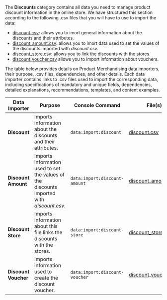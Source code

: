 The **Discounts** category contains all data you need to manage product discount information in the online store.
We have structured this section according to the following .csv files that you will have to use to import the data:

* [discount.csv](https://documentation.spryker.com/docs/file-details-discountcsv): allows you to imort general information about the discounts and their attributes.
* [discount_amount.csv](https://documentation.spryker.com/docs/file-details-discount-amountcsv):  allows you to imort data used to set the values of the discounts imported with *discount.csv*.
* [discount_store.csv](https://documentation.spryker.com/docs/file-details-discount-storecsv): allows you to link the discounts with the stores.
* [discount_voucher.csv](https://documentation.spryker.com/docs/file-details-discount-vouchercsv) allows you to import information about vouchers.

The table below provides details on Product Merchandising data importers, their purpose, .csv files, dependencies, and other details. Each data importer contains links to .csv files used to import the corresponding data, including specifications of mandatory and unique fields, dependencies, detailed explanations, recommendations, templates, and content examples.

| Data Importer | Purpose | Console Command| File(s) | Dependencies |
| --- | --- | --- | --- |--- |
| **Discount**   |Imports information about the discounts and their attributes. |`data:import:discount`| [discount.csv](https://documentation.spryker.com/docs/file-details-discountcsv) | None|
| **Discount Amount**  | Imports information used to set the values of the discounts imported with *discount.csv*. |`data:import:discount-amount`| [discount_amount.csv](https://documentation.spryker.com/docs/file-details-discount-amountcsv) |<ul><li>discount.csv</li><li>discount_store.csv</li></ul> |
| **Discount Store**   |Imports information about this file links the discounts with the stores. |`data:import:discount-store`| [discount_store.csv](https://documentation.spryker.com/docs/file-details-discount-storecsv) | <ul><li>[discount.csv](https://documentation.spryker.com/docs/file-details-discountcsv)</li><li>**stores.php** configuration file of demo shop PHP project.</li> |
| **Discount Voucher**   | Imports information used to create the discount voucher.|`data:import:discount-voucher`| [discount_voucher.csv](https://documentation.spryker.com/docs/file-details-discount-vouchercsv) | [discount.csv](https://documentation.spryker.com/docs/file-details-discountcsv) |
